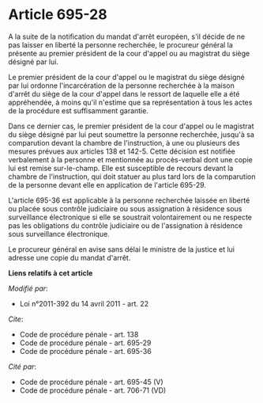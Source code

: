 # Article 695-28

A la suite de la notification du mandat d'arrêt européen, s'il décide de ne pas laisser en liberté la personne recherchée, le
procureur général la présente au premier président de la cour d'appel ou au magistrat du siège désigné par lui. 

Le premier président de la cour d'appel ou le magistrat du siège désigné par lui ordonne l'incarcération de la personne
recherchée à la maison d'arrêt du siège de la cour d'appel dans le ressort de laquelle elle a été appréhendée, à moins qu'il
n'estime que sa représentation à tous les actes de la procédure est suffisamment garantie. 

Dans ce dernier cas, le premier président de la cour d'appel ou le magistrat du siège désigné par lui peut soumettre la
personne recherchée, jusqu'à sa comparution devant la chambre de l'instruction, à une ou plusieurs des mesures prévues aux
articles 138 et 142-5. Cette décision est notifiée verbalement à la personne et mentionnée au procès-verbal dont une copie
lui est remise sur-le-champ. Elle est susceptible de recours devant la chambre de l'instruction, qui doit statuer au plus
tard lors de la comparution de la personne devant elle en application de l'article 695-29. 

L'article 695-36 est applicable à la personne recherchée laissée en liberté ou placée sous contrôle judiciaire ou sous
assignation à résidence sous surveillance électronique si elle se soustrait volontairement ou ne respecte pas les obligations
du contrôle judiciaire ou de l'assignation à résidence sous surveillance électronique. 

Le procureur général en avise sans délai le ministre de la justice et lui adresse une copie du mandat d'arrêt.

**Liens relatifs à cet article**

_Modifié par_:

  - Loi n°2011-392 du 14 avril 2011 - art. 22

_Cite_:

  - Code de procédure pénale - art. 138
  - Code de procédure pénale - art. 695-29
  - Code de procédure pénale - art. 695-36

_Cité par_:

  - Code de procédure pénale - art. 695-45 (V)
  - Code de procédure pénale - art. 706-71 (VD)
